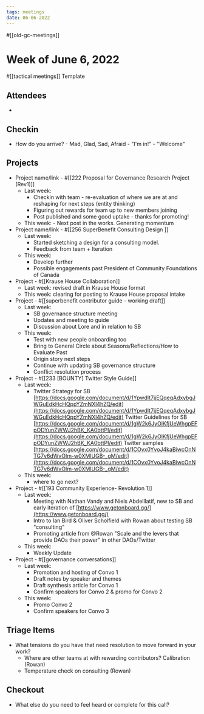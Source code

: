 ```yaml
---
tags: meetings
date: 06-06-2022
---
```

#[[old-gc-meetings]] 
# Week of June 6, 2022
#[[tactical meetings]] Template

## Attendees
- 

## Checkin
- How do you arrive? - Mad, Glad, Sad, Afraid - "I'm in!" - "Welcome"


## Projects
- Project name/link - #[[222 Proposal for Governance Research Project (Rev1)]] 
	- Last week: 
		- Checkin with team - re-evaluation of where we are at and reshaping for next steps (entity thinking)
		- Figuring out rewards for team up to new members joining
		- Post published and some good uptake - thanks for promoting!
	- This week: - Next post in the works. Generating momentum
- Project name/link - #[[256 SuperBenefit Consulting Design ]] 
	- Last week: 
		- Started sketching a design for a consulting model. 
		- Feedback from team + Iteration
	- This week: 
		- Develop further
		- Possible engagements past President of Community Foundations of Canada
- Project - #[[Krause House Collaboration]] 
	- Last week: revised draft in Krause House format
	- This week: clearing for posting to Krause House proposal intake
- Project - #[[superbenefit contributor guide - working draft]] 
	- Last week: 
		- SB governance structure meeting
		- Updates and meeting to guide
		- Discussion about Lore and in relation to SB
	- This week: 
		- Test with new people onboarding too
		- Bring to General Circle about Seasons/Reflections/How to Evaluate Past 
		- Origin story next steps
		- Continue with updating SB governance structure 
		- Conflict resolution process
- Project - #[[233 [BOUNTY] Twitter Style Guide]] 
	- Last week: 
		- Twitter Strategy for SB
[https://docs.google.com/document/d/1YpwdIt7jjEQqeqAdxybgJWGuEdkHcHQppYZmNXl4hZQ/edit](https://docs.google.com/document/d/1YpwdIt7jjEQqeqAdxybgJWGuEdkHcHQppYZmNXl4hZQ/edit)
Twitter Guidelines for SB 
[https://docs.google.com/document/d/1gW2k6JyOlKfjUeWhgpEFpODYunZWWJ2hBK_KA0bttPI/edit](https://docs.google.com/document/d/1gW2k6JyOlKfjUeWhgpEFpODYunZWWJ2hBK_KA0bttPI/edit)
Twitter samples [https://docs.google.com/document/d/1COvx0YvoJ4kaBiwcOnNTG7v6dWvOIm-w0XMIUGB-_gM/edit](https://docs.google.com/document/d/1COvx0YvoJ4kaBiwcOnNTG7v6dWvOIm-w0XMIUGB-_gM/edit) 
	- This week: 
		- where to go next?
- Project - #[[193 Community Experience- Revolution 1]] 
	- Last week: 
		- Meeting with Nathan Vandy and Niels Abdelllatif, new to SB and early iteration of [https://www.getonboard.gg/](https://www.getonboard.gg/) 
		- Intro to Ian Bird & Oliver Scholfield with Rowan about testing SB "consulting" 
		- Promoting article from @Rowan  "Scale and the levers that provide DAOs their power" in other DAOs/Twitter
	- This week: 
		- Weekly Update
- Project - #[[governance conversations]] 
	- Last week: 
		- Promotion and hosting of Convo 1 
		- Draft notes by speaker and themes
		- Draft synthesis article for Convo 1
		- Confirm speakers for Convo 2 & promo for Convo 2
	- This week: 
		- Promo Convo 2
		- Confirm speakers for Convo 3

## Triage Items
- What tensions do you have that need resolution to move forward in your work?
	- Where are other teams at with rewarding contributors? Calibration (Rowan)
	- Temperature check on consulting (Rowan)

## Checkout
- What else do you need to feel heard or complete for this call?
